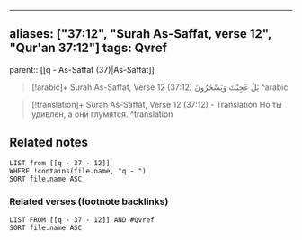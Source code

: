 
---
aliases: ["37:12", "Surah As-Saffat, verse 12", "Qur'an 37:12"]
tags: Qvref
---

parent:: [[q - As-Saffat (37)|As-Saffat]]

> [!arabic]+ Surah As-Saffat, Verse 12 (37:12)
> <span class="quran-arabic">بَلْ عَجِبْتَ وَيَسْخَرُونَ</span>
^arabic

> [!translation]+ Surah As-Saffat, Verse 12 (37:12) - Translation
> Но ты удивлен, а они глумятся.
^translation



## Related notes
```dataview
LIST from [[q - 37 - 12]]
WHERE !contains(file.name, "q - ")
SORT file.name ASC
```

### Related verses (footnote backlinks)
```dataview
LIST FROM [[q - 37 - 12]] AND #Qvref
SORT file.name ASC
```

